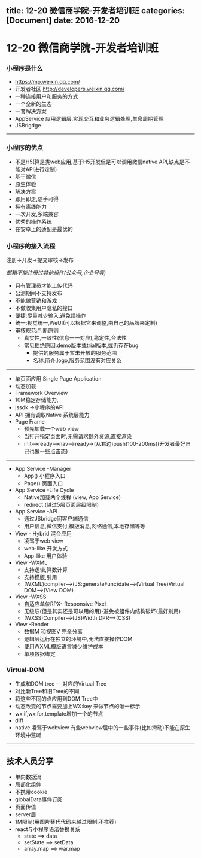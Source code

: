 title: 12-20 微信商学院-开发者培训班
categories: [Document]
date: 2016-12-20
---
# 12-20 微信商学院-开发者培训班
### 小程序是什么
- https://mp.weixin.qq.com/
- 开发者社区 http://developers.weixin.qq.com/
- 一种连接用户和服务的方式
- 一个全新的生态
- 一套解决方案
- AppService 应用逻辑层,实现交互和业务逻辑处理,生命周期管理
- JSBrigdge

----
### 小程序的优点
- 不是H5(算是类web应用,基于H5开发但是可以调用微信native API,缺点是不能对API进行定制)
- 基于微信
- 原生体验
- 解决方案
- 即用即走,随手可得
- 拥有离线能力
- 一次开发,多端兼容
- 优秀的操作系统
- 在安卓上的适配是最优的

### 小程序的接入流程
注册->开发->提交审核->发布

*邮箱不能注册过其他组件(公众号,企业号等)*

- 只有管理员才能上传代码
- 公测期间不支持发布
- 不能做营销和游戏
- 不做收集用户隐私的接口
- 便捷:尽量减少输入,避免误操作
- 统一:视觉统一,WeUI(可以根据它来调整,由自己的品牌来定制)
- 审核规范:判断原则
    + 真实性,一致性(信息一一对应),稳定性,合法性
    + 常见拒绝原因:demo版本或trial版本,或仍存在bug
        * 提供的服务属于暂未开放的服务范围
        * 名称,简介,logo,服务范围没有对应关系

---
- 单页面应用 Single Page Application
- 动态加载
- Framework Overview
- 10M稳定存储能力,
- jssdk ->小程序的API
- API 拥有调取Native 系统层能力
- Page Frame
    + 预先加载一个web view
    + 当打开指定页面时,无需请求额外资源,直接渲染
    + init-->ready-->nav-->ready->(从右边)push(100-200ms)(开发者最好自己也做一些点击态)

---
- App Service -Manager
    + App() 小程序入口
    + Page() 页面入口
- App Service -Life Cycle
    + Native加载两个线程 (view, App Service)
    + redirect (越过5层页面层级限制)
- App Service -API
    + 通过JSbridge同客户端通信
    + 用户信息,微信支付,模版消息,网络通信,本地存储等等
- View - Hybrid 混合应用
    + 凌驾于web view
    + web-like 开发方式
    + App-like 用户体验
- View -WXML
    + 支持逻辑,算数计算
    + 支持模版,引用
    + (WXML)compiler-->(JS:generateFunc)date-->(Virtual Tree)Virtual DOM-->(View DOM)
- View -WXSS
    + 自适应单位RPX- Responsive Pixel
    + 无级联(但是其实还是可以用的用)-避免被组件内结构破坏(最好别用)
    + (WXSS)Compiler-->(JS)Width,DPR-->(CSS)
- View -Render
    + 数据M 和视图V 完全分离
    + 逻辑层运行在独立的环境中,无法直接操作DOM
    + 使用WXML模版语言减少维护成本
    + 单项数据绑定

### Virtual-DOM
- 生成和DOM tree -- 对应的Virtual Tree
- 对比新Tree和旧Tree的不同
- 将这些不同的点应用到DOM Tree中
- 动态改变的节点需要加上WX:key 来做节点的唯一标示
- wx:if,wx:for,template增加一个<virtual/>的节点
- diff
- native 凌驾于webview 有些webview层中的一些事件(比如滑动)不能在原生环境中监听

---
## 技术人员分享
- 单向数据流 
- 局部化组件
- 不携带cookie
- globalData事件订阅
- 页面传值
- server层
- 1M限制(用图片替代代码来越过限制,不推荐)
- react与小程序语法替换关系
    + state ==> data
    + setState ==> setData
    + array.map ==> war.map
